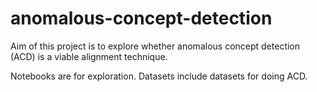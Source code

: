 # anomalous-concept-detection

Aim of this project is to explore whether anomalous concept detection (ACD) is a viable alignment technique.

Notebooks are for exploration. Datasets include datasets for doing ACD.